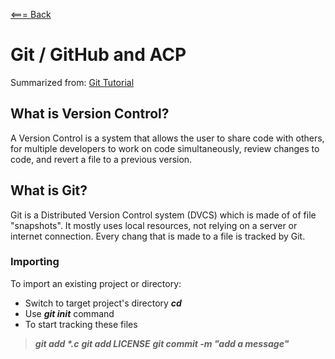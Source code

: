 [<=== Back](readme.md)

# Git / GitHub and ACP
Summarized from:
[Git Tutorial](https://blog.udemy.com/git-tutorial-a-comprehensive-guide/#1)

## What is Version Control?
A Version Control is a system that allows the user to share code with others, for multiple developers to work on code simultaneously, review changes to code, and revert a file to a previous version.

## What is Git?
Git is a Distributed Version Control system (DVCS) which is made of of file "snapshots". It mostly uses local resources, not relying on a server or internet connection. Every chang that is made to a file is tracked by Git.

### Importing
To import an existing project or directory:
- Switch to target project's directory ***cd***
- Use ***git init*** command
- To start tracking these files
> ___git add *.c___   ***git add LICENSE***    ***git commit -m "add a message"***
